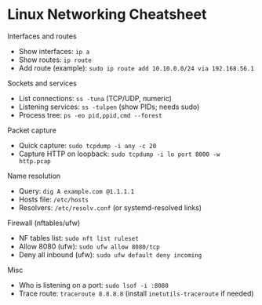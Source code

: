 # Linux Networking Cheatsheet

Interfaces and routes
- Show interfaces: `ip a`
- Show routes: `ip route`
- Add route (example): `sudo ip route add 10.10.0.0/24 via 192.168.56.1`

Sockets and services
- List connections: `ss -tuna` (TCP/UDP, numeric)
- Listening services: `ss -tulpen` (show PIDs; needs sudo)
- Process tree: `ps -eo pid,ppid,cmd --forest`

Packet capture
- Quick capture: `sudo tcpdump -i any -c 20`
- Capture HTTP on loopback: `sudo tcpdump -i lo port 8000 -w http.pcap`

Name resolution
- Query: `dig A example.com @1.1.1.1`
- Hosts file: `/etc/hosts`
- Resolvers: `/etc/resolv.conf` (or systemd-resolved links)

Firewall (nftables/ufw)
- NF tables list: `sudo nft list ruleset`
- Allow 8080 (ufw): `sudo ufw allow 8080/tcp`
- Deny all inbound (ufw): `sudo ufw default deny incoming`

Misc
- Who is listening on a port: `sudo lsof -i :8080`
- Trace route: `traceroute 8.8.8.8` (install `inetutils-traceroute` if needed)

